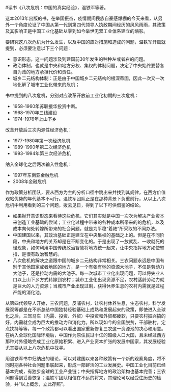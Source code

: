 \#读书《八次危机：中国的真实经验》，温铁军等著。

这本2013年出版的书，在举国振奋，疫情期间民族自豪感爆棚的今天来看，从另外一个角度论证了中国从第一代到第四代领导人执政期间经历的风风雨雨，其政策及其影响正是中国工业化基础从零到如今举世无双工业体系建立的缩影。

要研究这八次危机为什么发生，以及中国的应对措施和造成的问题，温铁军开篇就提到，必须要注意以下三个问题：

- 意识形态，这一问题涉及到建国前30年发生的种种左或者右的问题。
- 政治体制，也就是中央和地方分权、集权的体制问题，决定了中央始终要替各自为政的地方承担代价和责任。
- 城乡二元结构体制：正是由于中国城乡二元结构的根深蒂固，因此一次又一次地化解了城市工业化带来的危机；

书中提到的八次危机，分别对应改革开放前工业化初期的三次危机：

- 1958-1960年苏联援华投资中断。
- 1968-1970年三线建设
- 1974-1976年上山下乡

改革开放后三次内源性经济危机：

- 1977-1980年第一次经济危机
- 1989-1990年第二次经济危机
- 1993-1994年第三次经济危机

纳入全球化之后两次输入性危机：

- 1997年东南亚金融危机
- 2008年金融危机

作为政策分析团队，要从西方为主的分析口径中跳出来并找到其规律，在西方价值观站优势的年代基本不可行。温铁军团队正是在那种背景下负重前行，从以上八次危机中利用看到的三个问题，拨云见日，得到了以下可供借鉴的结论。

- 如果抛开意识形态来看待这些危机，它们其实就是中国一次次为解决产业资本来创造工业基础的尝试；工业化过程中带来的各种成本所带来的的危机，以及成本向何处转嫁所带来的社会问题，就是为平稳“着陆”所采取的不同办法。
- 中国建国以来，其政治基础正是建立在中央集权的基础之上的。但是在不同阶段，中央和地方的关系却是在不断变化的。于是出现了一放就乱、一收就死的怪现象，如何利用中国传统政治智慧将地方统一起来，让中央指挥地方如使臂指，是很有政治智慧的。
- 八次危机的解决之道跟中国的城乡二元结构非常相关。三农问题永远是中国有别于其他国家或者地区的地方，是一个有张有弛的资源大池子，不仅是劳动力大池子，还是拉动内需的大池子。每一次城市工业化出现问题，可以将失业人口以上山下乡方式转嫁到农村；城市工业化出现资源不足，农村适龄劳动力就是巨大的人力资源；当城市产业出现过剩，获得休养生息的农村内需就是过程产能的消化池。

从第四代领导人开始，三农问题，反哺农村，让农村休养生息，生态农村，科学发展观等都是在不断总结中国独特经验基础上成熟和发展起来的政策，即使进入全球化之后，三驾马车（内需、投资、外贸）中投资和外贸都疲软，只要农村振兴搞的好，内需就会成为巨大的推动力和消化力。所以现如今的全国脱贫，干部驻村，定点扶持等等，每一个政策都可以看出国家重新修复三农这一资源池的决心和用意。在纳入全球化国际环境后，中国作为原住民过十亿的超级人口大国，且未经过西方那种对外侵略完成工业化原始积累、进入产业资本扩张的发展中国家，其发展经验尤其要从以上八次危机中找寻。

用温铁军书中归纳出的理论，可以对建国以来各种政策有一个新的观察角度，将不同时期各种社会问题串联起来，形成一部鲜活的工业发展史。中国工业化目前已经基本完成，有独步全球的工业产业链；中央指挥地方的政治架构也基本完善；三农问题得到妥善恢复；温铁军团队相信在不远的将来，其理论可以经受住历史的检验，并“以上概念，立此存照”。